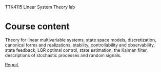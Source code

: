 TTK4115 Linear System Theory lab

# Course content
Theory for linear multivariable systems, state space models, discretization, canonical forms and realizations, stability, controllability and observability, state feedback, LQR optimal control, state estimation, the Kalman filter, descriptions of stochastic processes and random signals.

[Report](https://github.com/KSteinsland/TTK4115-Linear-System-Theory/blob/main/TTK4115_lab_report.pdf)

